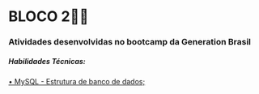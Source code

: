 # BLOCO 2:man_student:

### Atividades desenvolvidas no bootcamp da Generation Brasil 

##### Habilidades Técnicas:
[• MySQL - Estrutura de banco de dados;](https://github.com/robertwtm/generation-brasil/tree/main/turma40/bloco2/mysql)








